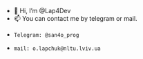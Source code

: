 - 👋 Hi, I’m @Lap4Dev
- 📫 You can contact me by telegram or mail.
-     Telegram: @san4o_prog
-     mail: o.lapchuk@nltu.lviv.ua

<!---
Lap4Dev/Lap4Dev is a ✨ special ✨ repository because its `README.md` (this file) appears on your GitHub profile.
You can click the Preview link to take a look at your changes.
--->
